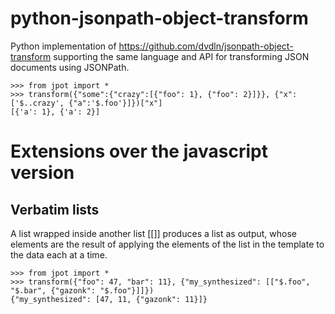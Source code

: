 # python-jsonpath-object-transform

Python implementation of https://github.com/dvdln/jsonpath-object-transform supporting the same language and API
for transforming JSON documents using JSONPath.

    >>> from jpot import *
    >>> transform({"some":{"crazy":[{"foo": 1}, {"foo": 2}]}}, {"x":['$..crazy', {"a":'$.foo'}]})["x"]
    [{'a': 1}, {'a': 2}]

# Extensions over the javascript version

## Verbatim lists

A list wrapped inside another list [[]] produces a list as output,
whose elements are the result of applying the elements of the list in
the template to the data each at a time.

    >>> from jpot import *
    >>> transform({"foo": 47, "bar": 11}, {"my_synthesized": [["$.foo", "$.bar", {"gazonk": "$.foo"}]]})
    {"my_synthesized": [47, 11, {"gazonk": 11}]}
